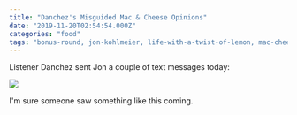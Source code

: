 ```yaml
---
title: "Danchez's Misguided Mac & Cheese Opinions"
date: "2019-11-20T02:54:54.000Z"
categories: "food"
tags: "bonus-round, jon-kohlmeier, life-with-a-twist-of-lemon, mac-cheese, stan-lemon"
---
```


Listener Danchez sent Jon a couple of text messages today:

![](https://twistoflemonpod.com/wp-content/uploads/2019/11/Screen-Shot-2019-11-19-at-8.52.31-PM.png)

I'm sure someone saw something like this coming.
